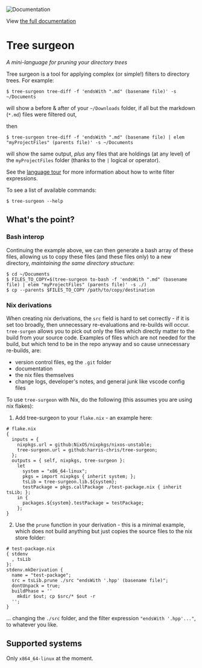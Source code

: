 ![Documentation](https://github.com/harris-chris/tree-surgeon/actions/workflows/Documentation.yml/badge.svg)

View [the full documentation](https://harris-chris.github.io/tree-surgeon/)

# Tree surgeon

*A mini-language for pruning your directory trees*

Tree surgeon is a tool for applying complex (or simple!) filters to directory trees. For example:
```
$ tree-surgeon tree-diff -f 'endsWith ".md" (basename file)' -s ~/Documents
```
will show a before & after of your `~/Downloads` folder, if all but the markdown (`*.md`) files were filtered out,

then
```
$ tree-surgeon tree-diff -f 'endsWith ".md" (basename file) | elem "myProjectFiles" (parents file)' -s ~/Documents
```
will show the same output, _plus_ any files that are holdings (at any level) of the `myProjectFiles` folder (thanks to the `|` logical or operator).

See the [language tour](https://harris-chris.github.io/tree-surgeon/#_language_tour) for more information about how to write filter expressions.

To see a list of available commands:
```
$ tree-surgeon --help
```

## What's the point?

### Bash interop
Continuing the example above, we can then generate a bash array of these files, allowing us to copy these files (and these files only) to a new directory, _maintaining the same directory structure_:
```
$ cd ~/Documents
$ FILES_TO_COPY=$(tree-surgeon to-bash -f 'endsWith ".md" (basename file) | elem "myProjectFiles" (parents file)' -s ./)
$ cp --parents $FILES_TO_COPY /path/to/copy/destination
```

### Nix derivations
When creating nix derivations, the `src` field is hard to set correctly - if it is set too broadly, then unnecessary re-evaluations and re-builds will occur. `tree-surgen` allows you to pick out only the files which directly matter to the build from your source code. Examples of files which are not needed for the build, but which tend to be in the repo anyway and so cause unnecessary re-builds, are:
- version control files, eg the `.git` folder
- documentation
- the nix files themselves
- change logs, developer's notes, and general junk like vscode config files

To use `tree-surgeon` with Nix, do the following (this assumes you are using nix flakes):

1. Add tree-surgeon to your `flake.nix` - an example here:
```
# flake.nix
{
  inputs = {
    nixpkgs.url = github:NixOS/nixpkgs/nixos-unstable;
    tree-surgeon.url = github:harris-chris/tree-surgeon;
  };
  outputs = { self, nixpkgs, tree-surgeon }:
    let
      system = "x86_64-linux";
      pkgs = import nixpkgs { inherit system; };
      tsLib = tree-surgeon.lib.${system};
      testPackage = pkgs.callPackage ./test-package.nix { inherit tsLib; };
    in {
      packages.${system}.testPackage = testPackage;
    };
}
```

2. Use the `prune` function in your derivation - this is a minimal example, which does not build anything but just copies the source files to the nix store folder:
```
# test-package.nix
{ stdenv
  , tsLib
}:
stdenv.mkDerivation {
  name = "test-package";
  src = tsLib.prune ./src "endsWith '.hpp' (basename file)";
  dontUnpack = true;
  buildPhase = ''
    mkdir $out; cp $src/* $out -r
  '';
}
```
... changing the `./src` folder, and the filter expression `"endsWith '.hpp'..."`, to whatever you like.

## Supported systems
Only `x864_64-linux` at the moment.

